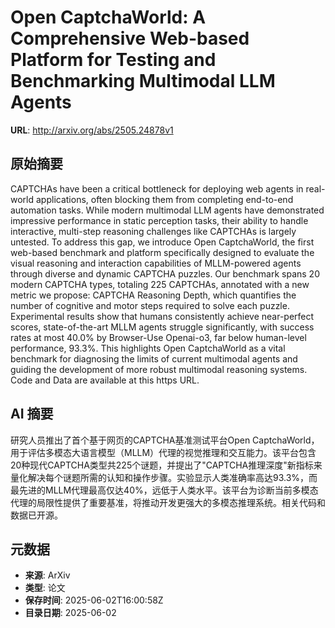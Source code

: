 # Open CaptchaWorld: A Comprehensive Web-based Platform for Testing and Benchmarking Multimodal LLM Agents

**URL**: http://arxiv.org/abs/2505.24878v1

## 原始摘要

CAPTCHAs have been a critical bottleneck for deploying web agents in
real-world applications, often blocking them from completing end-to-end
automation tasks. While modern multimodal LLM agents have demonstrated
impressive performance in static perception tasks, their ability to handle
interactive, multi-step reasoning challenges like CAPTCHAs is largely untested.
To address this gap, we introduce Open CaptchaWorld, the first web-based
benchmark and platform specifically designed to evaluate the visual reasoning
and interaction capabilities of MLLM-powered agents through diverse and dynamic
CAPTCHA puzzles. Our benchmark spans 20 modern CAPTCHA types, totaling 225
CAPTCHAs, annotated with a new metric we propose: CAPTCHA Reasoning Depth,
which quantifies the number of cognitive and motor steps required to solve each
puzzle. Experimental results show that humans consistently achieve near-perfect
scores, state-of-the-art MLLM agents struggle significantly, with success rates
at most 40.0% by Browser-Use Openai-o3, far below human-level performance,
93.3%. This highlights Open CaptchaWorld as a vital benchmark for diagnosing
the limits of current multimodal agents and guiding the development of more
robust multimodal reasoning systems. Code and Data are available at this https
URL.


## AI 摘要

研究人员推出了首个基于网页的CAPTCHA基准测试平台Open CaptchaWorld，用于评估多模态大语言模型（MLLM）代理的视觉推理和交互能力。该平台包含20种现代CAPTCHA类型共225个谜题，并提出了"CAPTCHA推理深度"新指标来量化解决每个谜题所需的认知和操作步骤。实验显示人类准确率高达93.3%，而最先进的MLLM代理最高仅达40%，远低于人类水平。该平台为诊断当前多模态代理的局限性提供了重要基准，将推动开发更强大的多模态推理系统。相关代码和数据已开源。

## 元数据

- **来源**: ArXiv
- **类型**: 论文
- **保存时间**: 2025-06-02T16:00:58Z
- **目录日期**: 2025-06-02
